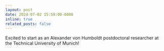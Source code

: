 ```yaml
---
layout: post
date: 2024-07-02 15:59:00-0400
inline: true
related_posts: false
---
```

Excited to start as an Alexander von Humboldt postdoctoral researcher at the Technical University of Munich!
